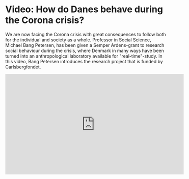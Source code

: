 # Video: How do Danes behave during the Corona crisis?

We are now facing the Corona crisis with great consequences to follow both for the individual and society as a whole. Professor in Social Science, Michael Bang Petersen, has been given a Semper Ardens-grant to research social behaviour during the crisis, where Denmark in many ways have been turned into an anthropological laboratory available for "real-time"-study. In this video, Bang Petersen introduces the research project that is funded by Carlsbergfondet.

<iframe width="560" height="315" src="https://www.youtube.com/watch?v=_xOzQBLTepo" frameborder="0" allow="accelerometer; autoplay; encrypted-media; gyroscope; picture-in-picture" allowfullscreen></iframe> 
 
